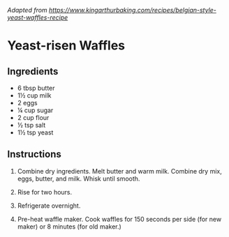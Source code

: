 *Adapted from https://www.kingarthurbaking.com/recipes/belgian-style-yeast-waffles-recipe*

# Yeast-risen Waffles

## Ingredients
 - 6 tbsp butter
 - 1½ cup milk
 - 2 eggs
 - ¼ cup sugar
 - 2 cup flour
 - ½ tsp salt
 - 1½ tsp yeast

## Instructions

 1. Combine dry ingredients. Melt butter and warm milk. Combine dry mix, eggs,
    butter, and milk. Whisk until smooth.

 2. Rise for two hours.

 3. Refrigerate overnight.

 4. Pre-heat waffle maker. Cook waffles for 150 seconds per side (for new
    maker) or 8 minutes (for old maker.)

